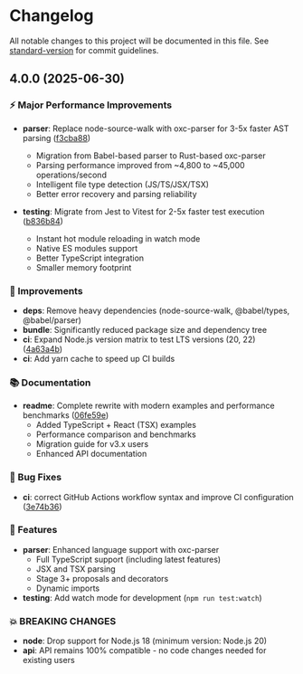 # Changelog

All notable changes to this project will be documented in this file. See [standard-version](https://github.com/conventional-changelog/standard-version) for commit guidelines.

## 4.0.0 (2025-06-30)

### ⚡ Major Performance Improvements

- **parser**: Replace node-source-walk with oxc-parser for 3-5x faster AST parsing ([f3cba88](https://github.com/noyobo/node-detective-module/commit/f3cba88))

  - Migration from Babel-based parser to Rust-based oxc-parser
  - Parsing performance improved from ~4,800 to ~45,000 operations/second
  - Intelligent file type detection (JS/TS/JSX/TSX)
  - Better error recovery and parsing reliability

- **testing**: Migrate from Jest to Vitest for 2-5x faster test execution ([b836b84](https://github.com/noyobo/node-detective-module/commit/b836b84))
  - Instant hot module reloading in watch mode
  - Native ES modules support
  - Better TypeScript integration
  - Smaller memory footprint

### 🔧 Improvements

- **deps**: Remove heavy dependencies (node-source-walk, @babel/types, @babel/parser)
- **bundle**: Significantly reduced package size and dependency tree
- **ci**: Expand Node.js version matrix to test LTS versions (20, 22) ([4a63a4b](https://github.com/noyobo/node-detective-module/commit/4a63a4b))
- **ci**: Add yarn cache to speed up CI builds

### 📚 Documentation

- **readme**: Complete rewrite with modern examples and performance benchmarks ([06fe59e](https://github.com/noyobo/node-detective-module/commit/06fe59e))
  - Added TypeScript + React (TSX) examples
  - Performance comparison and benchmarks
  - Migration guide for v3.x users
  - Enhanced API documentation

### 🐛 Bug Fixes

- **ci**: correct GitHub Actions workflow syntax and improve CI configuration ([3e74b36](https://github.com/noyobo/node-detective-module/commit/3e74b36))

### 🚀 Features

- **parser**: Enhanced language support with oxc-parser
  - Full TypeScript support (including latest features)
  - JSX and TSX parsing
  - Stage 3+ proposals and decorators
  - Dynamic imports
- **testing**: Add watch mode for development (`npm run test:watch`)

### 💥 BREAKING CHANGES

- **node**: Drop support for Node.js 18 (minimum version: Node.js 20)
- **api**: API remains 100% compatible - no code changes needed for existing users
